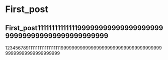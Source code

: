 # First_post


## First_post1111111111111199999999999999999999999999999999999999999999
123456789111111111111111111999999999999999999999999999999999999999999999999999999999
